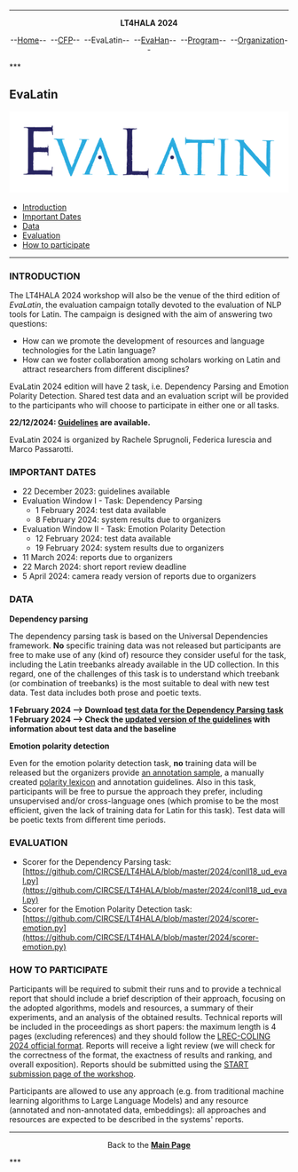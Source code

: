 ***
<p style="text-align: center;"><b>LT4HALA 2024</b></p>
<p style="text-align: center;">--<a href="index">Home</a>--&nbsp;&nbsp;--<a href="CFP">CFP</a>--&nbsp;&nbsp;--EvaLatin--&nbsp;&nbsp;--<a href="EvaHan">EvaHan</a>--&nbsp;&nbsp;--<a href="Program">Program</a>--&nbsp;&nbsp;--<a href="organization">Organization</a>--</p>
***

## EvaLatin

![](LOGO.png)

- [Introduction](#introduction)
- [Important Dates](#important-dates)
- [Data](#data)
- [Evaluation](#evaluation)
- [How to participate](#how-to-participate)

___

### INTRODUCTION

The LT4HALA 2024 workshop will also be the venue of the third edition of *EvaLatin*, the evaluation campaign totally devoted to the evaluation of NLP tools for Latin. The campaign is designed with the aim of answering two questions:
- How can we promote the development of resources and language technologies for the Latin language?
- How can we foster collaboration among scholars working on Latin and attract researchers from different disciplines?

EvaLatin 2024 edition will have 2 task, i.e. Dependency Parsing and Emotion Polarity Detection. Shared test data and an evaluation script will be provided to the participants who will choose to participate in either one or all tasks. 

**22/12/2024: [Guidelines](https://github.com/CIRCSE/LT4HALA/blob/master/2024/data_and_doc/EvaLatin_2024_guidelines.pdf) are available.**

EvaLatin 2024 is organized by Rachele Sprugnoli, Federica Iurescia and Marco Passarotti.

### IMPORTANT DATES
- 22 December 2023: guidelines available
- Evaluation Window I - Task: Dependency Parsing
  - 1 February 2024: test data available
  - 8 February 2024: system results due to organizers
- Evaluation Window II - Task: Emotion Polarity Detection
  - 12 February 2024: test data available
  - 19 February 2024: system results due to organizers
- 11 March 2024: reports due to organizers
- 22 March 2024: short report review deadline
- 5 April 2024: camera ready version of reports due to organizers


### DATA

**Dependency parsing** 

The dependency parsing task is based on the Universal Dependencies framework. **No** specific training data was not released but participants are free to make use of any (kind of) resource they consider useful for the task, including the Latin treebanks already available in the UD collection. In this regard, one of the challenges of this task is to understand which treebank (or combination of treebanks) is the most suitable to deal with new test data. Test data includes both prose and poetic texts.

**1 February 2024 –> Download [test data for the Dependency Parsing task](https://github.com/CIRCSE/LT4HALA/blob/master/2024/data_and_doc/EvaLatin_2024_Syntactic_Parsing_test_data.zip)**
**1 February 2024 –> Check the [updated version of the guidelines](https://github.com/CIRCSE/LT4HALA/blob/master/2024/data_and_doc/EvaLatin_2024_V11_parsing.pdf) with information about test data and the baseline**


**Emotion polarity detection**

Even for the emotion polarity detection task, **no** training data will be released but the organizers provide [an annotation sample](https://github.com/CIRCSE/LT4HALA/blob/master/2024/GoldStandardv1-Horace.tsv), a manually created [polarity lexicon](https://github.com/CIRCSE/LT4HALA/blob/master/2024/LatinAffectusv4.tsv) and annotation guidelines. Also in this task, participants will be free to pursue the approach they prefer, including unsupervised and/or cross-language ones (which promise to be the most efficient, given the lack of training data for Latin for this task). Test data will be poetic texts from different time periods.

### EVALUATION
- Scorer for the Dependency Parsing task: [https://github.com/CIRCSE/LT4HALA/blob/master/2024/conll18_ud_eval.py](https://github.com/CIRCSE/LT4HALA/blob/master/2024/conll18_ud_eval.py)
- Scorer for the Emotion Polarity Detection task: [https://github.com/CIRCSE/LT4HALA/blob/master/2024/scorer-emotion.py](https://github.com/CIRCSE/LT4HALA/blob/master/2024/scorer-emotion.py)

### HOW TO PARTICIPATE
Participants will be required to submit their runs and to provide a technical report that should include a brief description of their approach, focusing on the adopted algorithms, models and resources, a summary of their experiments, and an analysis of the obtained results. Technical reports will be included in the proceedings as short papers: the maximum length is 4 pages (excluding references) and they should follow the [LREC-COLING 2024 official format](https://lrec-coling-2024.org/authors-kit/). Reports will receive a light review (we will check for the correctness of the format, the exactness of results and ranking, and overall exposition). Reports should be submitted using the [START submission page of the workshop](https://softconf.com/lrec-coling2024/lt4hala2024/).

Participants are allowed to use any approach (e.g. from traditional machine learning algorithms to Large Language Models) and any resource (annotated and non-annotated data, embeddings): all approaches and resources are expected to be described in the systems' reports.


***
<p style="text-align: center;">Back to the <a href="https://circse.github.io/LT4HALA/"><b>Main Page</b></a></p>
***
